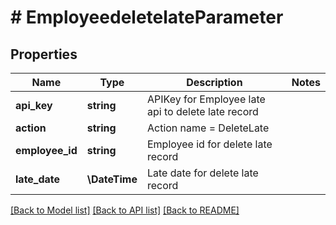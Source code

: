 # # EmployeedeletelateParameter

## Properties

Name | Type | Description | Notes
------------ | ------------- | ------------- | -------------
**api_key** | **string** | APIKey for Employee late api to delete late record |
**action** | **string** | Action name &#x3D; DeleteLate |
**employee_id** | **string** | Employee id for delete late record |
**late_date** | **\DateTime** | Late date for delete late record |

[[Back to Model list]](../../README.md#models) [[Back to API list]](../../README.md#endpoints) [[Back to README]](../../README.md)
